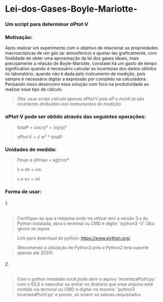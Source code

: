 # Lei-dos-Gases-Boyle-Mariotte-
### Um script para determinar σPtot·V

### Motivação: 
Após realizar um experimento com o objetivo de relacionar as propriedades macroscópicas de um gás (ar atmosférico) e ajustar-las graficamente, com finalidade de obter uma aproximação da lei dos gases ideais, mais precisamente a relação de Boyle-Mariotte, constatei há um gasto de tempo significativo quando é necessário calcular as incertezas dos dados obtidos no laboratório, quando não é dada pelo instrumento de medição, pois sempre é necessário digitar a expressão por completo na calculadora. Pensando nisso desenvolvi essa solução com foco na produtividade ao realizar esse tipo de cálculo.

>*Obs: esse script calcula apenas σPtot·V pois σP e σv/σh já são incertezas atribuidas aos instrumentos de medição*

### σPtot·V pode ser obtido através das seguintes operações:

>totalP = (σx/x)² + (σy/y)²

>σPtot·V = √ w² * totalP

### Unidades de medida: 
>Pman e σPman = kgf/cm²

>h e σh = cm

>v e σv = ml

### Forma de usar: 
###### 1. 
>Certifique-se que a máquina onde irá utilizar tem a versão 3.x do Python instalada, abra o terminal ou CMD e digite: 'python3 -V' *Obs: ignore as aspas*

> Link para download do python: https://www.python.org/

>(Recomendo a utilização de Python3 pois o Python2 terá suporte apenas até 2020)

###### 2. 
>Com o python instalado você pode abrir o aquivo 'incertezaPtotV.py' com o IDLE e execultar ou entrar no diretório que esse arquivo está contido via terminal ou CMD e digitar no mesmo: 'python3 incertezaPtotV.py' e pronto, só inserir os valores requisitados
